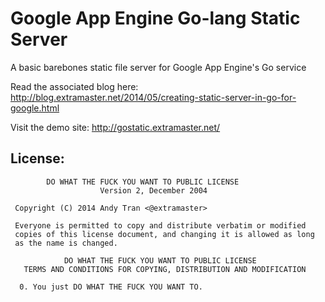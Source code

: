 Google App Engine Go-lang Static Server
=======================================

A basic barebones static file server for Google App Engine's Go service

Read the associated blog here:
http://blog.extramaster.net/2014/05/creating-static-server-in-go-for-google.html

Visit the demo site:
http://gostatic.extramaster.net/

License:
--------
```
        DO WHAT THE FUCK YOU WANT TO PUBLIC LICENSE 
                    Version 2, December 2004 

 Copyright (C) 2014 Andy Tran <@extramaster> 

 Everyone is permitted to copy and distribute verbatim or modified 
 copies of this license document, and changing it is allowed as long 
 as the name is changed. 

            DO WHAT THE FUCK YOU WANT TO PUBLIC LICENSE 
   TERMS AND CONDITIONS FOR COPYING, DISTRIBUTION AND MODIFICATION 

  0. You just DO WHAT THE FUCK YOU WANT TO.

```
